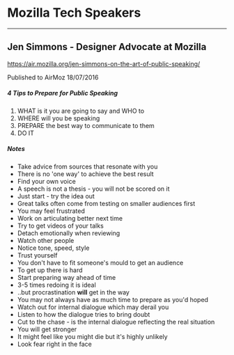 # Mozilla Tech Speakers
***
## Jen Simmons - Designer Advocate at Mozilla
https://air.mozilla.org/jen-simmons-on-the-art-of-public-speaking/

Published to AirMoz 18/07/2016
##### 4 Tips to Prepare for Public Speaking
1. WHAT is it you are going to say and WHO to
2. WHERE will you be speaking
3. PREPARE the best way to communicate to them
4. DO IT

##### Notes
* Take advice from sources that resonate with you
* There is no 'one way' to achieve the best result
* Find your own voice
* A speech is not a thesis - you will not be scored on it
* Just start - try the idea out
* Great talks often come from testing on smaller audiences first
* You may feel frustrated
* Work on articulating better next time
* Try to get videos of your talks
* Detach emotionally when reviewing
* Watch other people
* Notice tone, speed, style
* Trust yourself
* You don't have to fit someone's mould to get an audience
* To get up there is hard
* Start preparing way ahead of time
* 3-5 times redoing it is ideal
* ..but procrastination **will** get in the way
* You may not always have as much time to prepare as you'd hoped
* Watch out for internal dialogue which may derail you
* Listen to how the dialogue tries to bring doubt
* Cut to the chase - is the internal dialogue reflecting the real situation
* You will get stronger
* It might feel like you might die but it's highly unlikely
* Look fear right in the face
